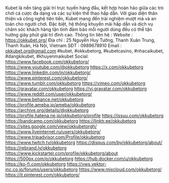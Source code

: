 Kubet là nền tảng giải trí trực tuyến hàng đầu, kết hợp hoàn hảo giữa các trò chơi cá cược đa dạng và các sự kiện thể thao hấp dẫn. Với giao diện thân thiện và công nghệ tiên tiến, Kubet mang đến trải nghiệm mượt mà và an toàn cho người chơi. Đặc biệt, hệ thống khuyến mãi hấp dẫn và dịch vụ chăm sóc khách hàng tận tình đảm bảo mỗi người dùng đều có thể tận hưởng giây phút giải trí đỉnh cao.
Thông tin liên hệ :
Website : https://okkubet.org/
Địa chỉ : 25 Nguyễn Huy Tưởng, Thanh Xuân Trung, Thanh Xuân, Hà Nội, Vietnam
SĐT : 0989678910
Email : okkubet.org@gmail.com
#kubet, #okkubetorg, #kubetcasino, #nhacaikubet, #dangkikubet, #khuyenmaikubet
Social:
https://www.facebook.com/okkubetorg/
https://www.youtube.com/@okkubetorg
https://x.com/okkubetorg
https://www.linkedin.com/in/okkubetorg/
https://www.pinterest.com/okkubetorg/
https://www.tumblr.com/okkubetorg
https://vimeo.com/okkubetorg
https://gravatar.com/okkubetorg
https://vi.gravatar.com/okkubetorg
https://www.reddit.com/user/okkubetorg/
https://www.behance.net/okkubetorg
https://profile.ameba.jp/ameba/okkubetorg
https://archive.org/details/@okkubetorg
https://profile.hatena.ne.jp/okkubetorg/profile
https://issuu.com/okkubetorg
https://bandcamp.com/okkubetorg
https://linktr.ee/okkubetorg
https://sites.google.com/view/okkubetorgh/
https://www.liveinternet.ru/users/okkubetorg/
https://www.tripadvisor.com/Profile/okkubetorg
https://www.twitch.tv/okkubetorg
https://disqus.com/by/okkubetorg/about/
https://rebrand.ly/okkubetorg
https://www.kickstarter.com/profile/okkubetorg/about
https://500px.com/p/okkubetorg
https://hub.docker.com/u/okkubetorg
https://ko-fi.com/okkubetorg
https://vws.vektor-inc.co.jp/forums/users/okkubetorg
https://www.mixcloud.com/okkubetorg/
https://it.pinterest.com/okkubetorg/
